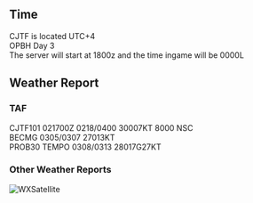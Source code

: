 
## Time 

CJTF is located UTC+4<br>
OPBH Day 3<br>
The server will start at 1800z and the time ingame will be 0000L  

## Weather Report

### TAF 

CJTF101 021700Z 0218/0400 30007KT 8000 NSC<br>
BECMG 0305/0307 27013KT<br>
PROB30 TEMPO 0308/0313 28017G27KT<br>

### Other Weather Reports  
![WXSatellite](/OPBH-Brief/IMAGES/DAY3WXSAT.png)
